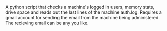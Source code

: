 A python script that checks a machine's logged in users, memory stats, drive space and reads out the last lines of the machine auth.log. Requires a gmail account for sending the email from the machine being administered.  The recieving email can be any you like.    


